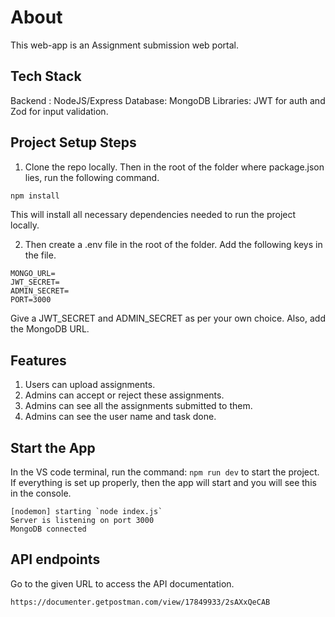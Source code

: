 
# About

This web-app is an Assignment submission web portal.


## Tech Stack
Backend : NodeJS/Express
Database: MongoDB
Libraries: JWT for auth and Zod for input validation.
## Project Setup Steps

1. Clone the repo locally. Then in the root of the folder where package.json lies, run the following command.

```bash
npm install
```

This will install all necessary dependencies needed to run the project locally.

2. Then create a .env file in the root of the folder. Add the following keys in the file.

```
MONGO_URL=
JWT_SECRET=
ADMIN_SECRET=
PORT=3000
```

Give a JWT_SECRET and ADMIN_SECRET as per your own choice.
Also, add the MongoDB URL.

## Features
1. Users can upload assignments.
2. Admins can accept or reject these assignments.
3. Admins can see all the assignments submitted to them.
4. Admins can see the user name and task done.

## Start the App 
In the VS code terminal, run the command: ```npm run dev``` to start the project. If everything is set up properly, then the app will start and you will see this in the console. 

```
[nodemon] starting `node index.js`
Server is listening on port 3000
MongoDB connected
```



## API endpoints

Go to the given URL to access the API documentation.
```
https://documenter.getpostman.com/view/17849933/2sAXxQeCAB
```

